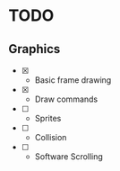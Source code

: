 # TODO

## Graphics
 - [x] - Basic frame drawing
 - [x] - Draw commands
 - [ ] - Sprites
 - [ ] - Collision
 - [ ] - Software Scrolling


